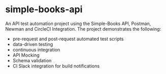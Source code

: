 # simple-books-api
An API test automation project using the Simple-Books API, Postman, Newman and CircleCI Integration. 
The project demonstrates the following:
- pre-request and post-request automated test scripts
- data-driven testing
- continuous integration
- API Mocking
- Schema validation
- CI Slack integration for build notifications

